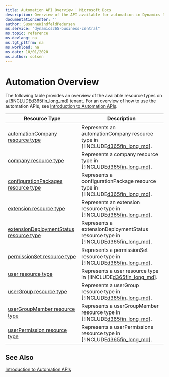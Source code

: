 ```yaml
---
title: Automation API Overview | Microsoft Docs
description: Overview of the API available for automation in Dynamics 365 Business Central.
documentationcenter: ''
author: SusanneWindfeldPedersen
ms.service: "dynamics365-business-central"
ms.topic: reference
ms.devlang: na
ms.tgt_pltfrm: na
ms.workload: na
ms.date: 10/01/2020
ms.author: solsen
---
```


# Automation Overview
The following table provides an overview of the available resource types on a [!INCLUDE[d365fin_long_md](../developer/includes/d365fin_long_md.md)] tenant. For an overview of how to use the automation APIs, see [Introduction to Automation APIs](itpro-introduction-to-automation-apis.md).


|Resource Type|Description|
|-------------|-----------|
|[automationCompany resource type](dynamics-microsoft-automation-automationcompany.md)|Represents an automationCompany resource type in [!INCLUDE[d365fin_long_md](../developer/includes/d365fin_long_md.md)].|
|[company resource type](dynamics-microsoft-automation-company.md)|Represents a company resource type in [!INCLUDE[d365fin_long_md](../developer/includes/d365fin_long_md.md)].|
|[configurationPackages resource type](dynamics-microsoft-automation-configurationpackages.md)|Represents a configurationPackage resource type in [!INCLUDE[d365fin_long_md](../developer/includes/d365fin_long_md.md)].|
|[extension resource type](dynamics-microsoft-automation-extension.md)|Represents an extension resource type in [!INCLUDE[d365fin_long_md](../developer/includes/d365fin_long_md.md)].|
|[extensionDeploymentStatus resource type](dynamics-microsoft-automation-extensiondeploymentstatus.md)|Represents a extensionDeploymentStatus resource type in [!INCLUDE[d365fin_long_md](../developer/includes/d365fin_long_md.md)].|
|[permissionSet resource type](dynamics-microsoft-automation-permissionset.md)|Represents a permissionSet resource type in [!INCLUDE[d365fin_long_md](../developer/includes/d365fin_long_md.md)].|
|[user resource type](dynamics-microsoft-automation-user.md)|Represents a user resource type in [!INCLUDE[d365fin_long_md](../developer/includes/d365fin_long_md.md)].|
|[userGroup resource type](dynamics-microsoft-automation-usergroup.md)|Represents a userGroup resource type in [!INCLUDE[d365fin_long_md](../developer/includes/d365fin_long_md.md)].|
|[userGroupMember resource type](dynamics-microsoft-automation-usergroupmember.md)|Represents a userGroupMember resource type in [!INCLUDE[d365fin_long_md](../developer/includes/d365fin_long_md.md)].|
|[userPermission resource type](dynamics-microsoft-automation-userpermission.md)|Represents a userPermissions resource type in [!INCLUDE[d365fin_long_md](../developer/includes/d365fin_long_md.md)].|

## See Also 
[Introduction to Automation APIs](itpro-introduction-to-automation-apis.md)  

